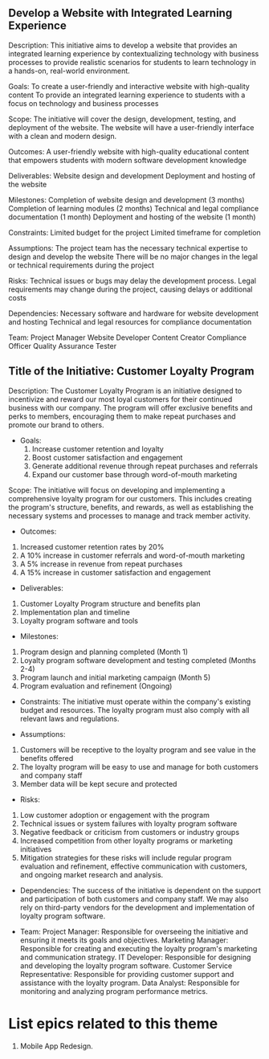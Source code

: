 ## Develop a Website with Integrated Learning Experience
Description: This initiative aims to develop a website that provides an integrated learning experience by contextualizing technology with business processes to provide realistic scenarios for students to learn technology in a hands-on, real-world environment.

Goals: To create a user-friendly and interactive website with high-quality content To provide an integrated learning experience to students with a focus on technology and business processes

Scope: The initiative will cover the design, development, testing, and deployment of the website. The website will have a user-friendly interface with a clean and modern design.

Outcomes: A user-friendly website with high-quality educational content that empowers students with modern software development knowledge

Deliverables: Website design and development Deployment and hosting of the website

Milestones: Completion of website design and development (3 months) Completion of learning modules (2 months) Technical and legal compliance documentation (1 month) Deployment and hosting of the website (1 month)

Constraints: Limited budget for the project Limited timeframe for completion

Assumptions: The project team has the necessary technical expertise to design and develop the website There will be no major changes in the legal or technical requirements during the project

Risks: Technical issues or bugs may delay the development process. Legal requirements may change during the project, causing delays or additional costs

Dependencies: Necessary software and hardware for website development and hosting Technical and legal resources for compliance documentation

Team: Project Manager Website Developer Content Creator Compliance Officer Quality Assurance Tester

## Title of the Initiative: Customer Loyalty Program

Description: The Customer Loyalty Program is an initiative designed to incentivize and reward our most loyal customers for their continued business with our company. The program will offer exclusive benefits and perks to members, encouraging them to make repeat purchases and promote our brand to others.

* Goals:
  1. Increase customer retention and loyalty
  2. Boost customer satisfaction and engagement
  3. Generate additional revenue through repeat purchases and referrals
  4. Expand our customer base through word-of-mouth marketing
 
Scope: The initiative will focus on developing and implementing a comprehensive loyalty program for our customers. This includes creating the program's structure, benefits, and rewards, as well as establishing the necessary systems and processes to manage and track member activity.

* Outcomes: 
 1. Increased customer retention rates by 20%
 2. A 10% increase in customer referrals and word-of-mouth marketing
 3. A 5% increase in revenue from repeat purchases
 4. A 15% increase in customer satisfaction and engagement

* Deliverables:
1. Customer Loyalty Program structure and benefits plan
2. Implementation plan and timeline
3. Loyalty program software and tools

* Milestones:
1. Program design and planning completed (Month 1)
2. Loyalty program software development and testing completed (Months 2-4)
3. Program launch and initial marketing campaign (Month 5)
4. Program evaluation and refinement (Ongoing)

* Constraints: The initiative must operate within the company's existing budget and resources. The loyalty program must also comply with all relevant laws and regulations.

* Assumptions:
1. Customers will be receptive to the loyalty program and see value in the benefits offered
2. The loyalty program will be easy to use and manage for both customers and company staff
3. Member data will be kept secure and protected

* Risks:
1. Low customer adoption or engagement with the program
2. Technical issues or system failures with loyalty program software
3. Negative feedback or criticism from customers or industry groups
4. Increased competition from other loyalty programs or marketing initiatives
5. Mitigation strategies for these risks will include regular program evaluation and refinement, effective communication with customers, and ongoing market research and analysis.

* Dependencies: 
The success of the initiative is dependent on the support and participation of both customers and company staff. We may also rely on third-party vendors for the development and implementation of loyalty program software.

* Team:
Project Manager: Responsible for overseeing the initiative and ensuring it meets its goals and objectives.
Marketing Manager: Responsible for creating and executing the loyalty program's marketing and communication strategy.
IT Developer: Responsible for designing and developing the loyalty program software.
Customer Service Representative: Responsible for providing customer support and assistance with the loyalty program.
Data Analyst: Responsible for monitoring and analyzing program performance metrics.

# List epics related to this theme
1. Mobile App Redesign.
